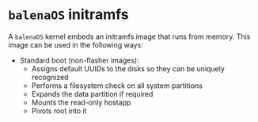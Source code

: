 # `balenaOS` initramfs

A `balenaOS` kernel embeds an initramfs image that runs from memory. This image
can be used in the following ways:

* Standard boot (non-flasher images):
  *  Assigns default UUIDs to the disks so they can be uniquely recognized
  *  Performs a filesystem check on all system partitions
  *  Expands the data partition if required
  *  Mounts the read-only hostapp
  *  Pivots root into it
